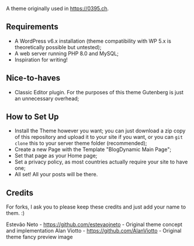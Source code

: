 A theme originally used in https://0395.ch.

## Requirements
- A WordPress v6.x installation (theme compatibility with WP 5.x is theoretically possible but untested);
- A web server running PHP 8.0 and MySQL;
- Inspiration for writing!

## Nice-to-haves
- Classic Editor plugin. For the purposes of this theme Gutenberg is just an unnecessary overhead;

## How to Set Up
- Install the Theme however you want; you can just download a zip copy of this repository and upload it to your site if you want, or you can `git clone` this to your server theme folder (recommended);
- Create a new Page with the Template "BlogDynamic Main Page";
- Set that page as your Home page;
- Set a privacy policy, as most countries actually require your site to have one;
- All set! All your posts will be there.

## Credits
For forks, I ask you to please keep these credits and just add your name to them. :)

Estevão Neto - https://github.com/estevaojneto - Original theme concept and implementation
Alan Viotto - https://github.com/AlanViotto - Original theme fancy preview image